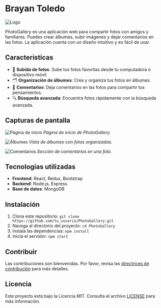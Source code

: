 # Brayan Toledo

![Logo](https://instagram.fmzt3-1.fna.fbcdn.net/v/t51.2885-19/278506435_342073617902111_4365587324655745843_n.jpg)

PhotoGallery es una aplicación web para compartir fotos con amigos y familiares. Puedes crear álbumes, subir imágenes y dejar comentarios en las fotos. La aplicación cuenta con un diseño intuitivo y es fácil de usar.

## Características

- 📸 **Subida de fotos**: Sube tus fotos favoritas desde tu computadora o dispositivo móvil.
- 🗂️ **Organización de álbumes**: Crea y organiza tus fotos en álbumes.
- 💬 **Comentarios**: Deja comentarios en las fotos para compartir tus pensamientos.
- 🔍 **Búsqueda avanzada**: Encuentra fotos rápidamente con la búsqueda avanzada.

## Capturas de pantalla

![Página de inicio](https://example.com/homepage.png)
*Página de inicio de PhotoGallery.*

![Álbumes](https://example.com/albums.png)
*Vista de álbumes con fotos organizadas.*

![Comentarios](https://example.com/comments.png)
*Sección de comentarios en una foto.*

## Tecnologías utilizadas

- **Frontend**: React, Redux, Bootstrap
- **Backend**: Node.js, Express
- **Base de datos**: MongoDB

## Instalación

1. Clona este repositorio: `git clone https://github.com/tu_usuario/PhotoGallery.git`
2. Navega al directorio del proyecto: `cd PhotoGallery`
3. Instala las dependencias: `npm install`
4. Inicia el servidor: `npm start`

## Contribuir

Las contribuciones son bienvenidas. Por favor, revisa las [directrices de contribución](https://github.com/tu_usuario/PhotoGallery/CONTRIBUTING.md) para más detalles.

## Licencia

Este proyecto está bajo la Licencia MIT. Consulta el archivo [LICENSE](https://github.com/tu_usuario/PhotoGallery/blob/main/LICENSE) para más información.


